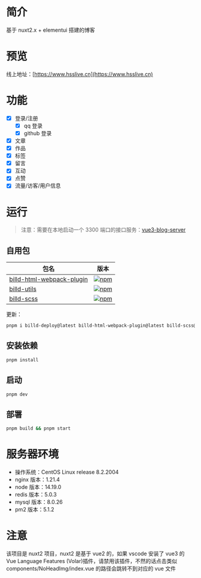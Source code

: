 # 简介

基于 nuxt2.x + elementui 搭建的博客

# 预览

线上地址：[https://www.hsslive.cn](https://www.hsslive.cn)

# 功能

- [x] 登录/注册
  - [x] qq 登录
  - [x] github 登录
- [x] 文章
- [x] 作品
- [x] 标签
- [x] 留言
- [x] 互动
- [x] 点赞
- [x] 流量/访客/用户信息

# 运行

> 注意：需要在本地启动一个 3300 端口的接口服务：[vue3-blog-server](https://github.com/galaxy-s10/vue3-blog-server)

## 自用包

| 包名                                                                                 | 版本                                                                                                                      |
| ------------------------------------------------------------------------------------ | ------------------------------------------------------------------------------------------------------------------------- |
| [billd-html-webpack-plugin](https://github.com/galaxy-s10/billd-html-webpack-plugin) | [![npm](https://img.shields.io/npm/v/billd-html-webpack-plugin)](https://www.npmjs.com/package/billd-html-webpack-plugin) |
| [billd-utils](https://github.com/galaxy-s10/billd-utils)                             | [![npm](https://img.shields.io/npm/v/billd-utils)](https://www.npmjs.com/package/billd-utils)                             |
| [billd-scss](https://github.com/galaxy-s10/billd-scss)                               | [![npm](https://img.shields.io/npm/v/billd-scss)](https://www.npmjs.com/package/billd-scss)                               |

更新：

```sh
pnpm i billd-deploy@latest billd-html-webpack-plugin@latest billd-scss@latest billd-utils@latest
```

## 安装依赖

```sh
pnpm install
```

## 启动

```sh
pnpm dev
```

## 部署

```sh
pnpm build && pnpm start
```

# 服务器环境

- 操作系统：CentOS Linux release 8.2.2004
- nginx 版本：1.21.4
- node 版本：14.19.0
- redis 版本：5.0.3
- mysql 版本：8.0.26
- pm2 版本：5.1.2

# 注意

该项目是 nuxt2 项目，nuxt2 是基于 vue2 的，如果 vscode 安装了 vue3 的 Vue Language Features (Volar)插件，请禁用该插件，不然的话点击类似 components/NoHeadImg/index.vue 的路径会跳转不到对应的 vue 文件
